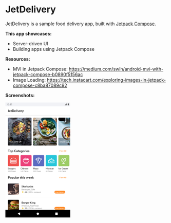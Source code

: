 # JetDelivery  
JetDelivery is a sample food delivery app, built with [Jetpack Compose](https://developer.android.com/jetpack/compose).

**This app showcases:**

 - Server-driven UI 
 - Building apps using Jetpack Compose
 
**Resources:**
 - MVI in Jetpack Compose: https://medium.com/swlh/android-mvi-with-jetpack-compose-b0890f5156ac
 - Image Loading: https://tech.instacart.com/exploring-images-in-jetpack-compose-c8ba87089c92
 

**Screenshots:**

<img src="art/Screenshot_1.png" width="40%" />
